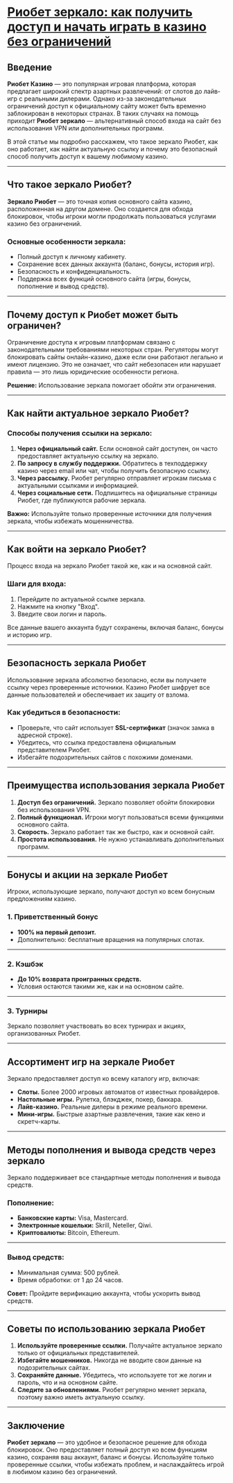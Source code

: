 # [Риобет зеркало: как получить доступ и начать играть в казино без ограничений](https://brandplay.link/TnjsxFvH)

## Введение

**Риобет Казино** — это популярная игровая платформа, которая предлагает широкий спектр азартных развлечений: от слотов до лайв-игр с реальными дилерами. Однако из-за законодательных ограничений доступ к официальному сайту может быть временно заблокирован в некоторых странах. В таких случаях на помощь приходит **Риобет зеркало** — альтернативный способ входа на сайт без использования VPN или дополнительных программ.

В этой статье мы подробно расскажем, что такое зеркало Риобет, как оно работает, как найти актуальную ссылку и почему это безопасный способ получить доступ к вашему любимому казино.

***

## Что такое зеркало Риобет?

**Зеркало Риобет** — это точная копия основного сайта казино, расположенная на другом домене. Оно создается для обхода блокировок, чтобы игроки могли продолжать пользоваться услугами казино без ограничений.

### Основные особенности зеркала:

* Полный доступ к личному кабинету.
* Сохранение всех данных аккаунта (баланс, бонусы, история игр).
* Безопасность и конфиденциальность.
* Поддержка всех функций основного сайта (игры, бонусы, пополнение и вывод средств).

***

## Почему доступ к Риобет может быть ограничен?

Ограничение доступа к игровым платформам связано с законодательными требованиями некоторых стран. Регуляторы могут блокировать сайты онлайн-казино, даже если они работают легально и имеют лицензию. Это не означает, что сайт небезопасен или нарушает правила — это лишь юридические особенности региона.

**Решение:** Использование зеркала помогает обойти эти ограничения.

***

## Как найти актуальное зеркало Риобет?

### Способы получения ссылки на зеркало:

1. **Через официальный сайт.** Если основной сайт доступен, он часто предоставляет актуальную ссылку на зеркало.
2. **По запросу в службу поддержки.** Обратитесь в техподдержку казино через email или чат, чтобы получить безопасную ссылку.
3. **Через рассылку.** Риобет регулярно отправляет игрокам письма с актуальными ссылками и информацией.
4. **Через социальные сети.** Подпишитесь на официальные страницы Риобет, где публикуются рабочие зеркала.

**Важно:** Используйте только проверенные источники для получения зеркала, чтобы избежать мошенничества.

***

## Как войти на зеркало Риобет?

Процесс входа на зеркало Риобет такой же, как и на основной сайт.

### Шаги для входа:

1. Перейдите по актуальной ссылке зеркала.
2. Нажмите на кнопку "Вход".
3. Введите свои логин и пароль.

Все данные вашего аккаунта будут сохранены, включая баланс, бонусы и историю игр.

***

## Безопасность зеркала Риобет

Использование зеркала абсолютно безопасно, если вы получаете ссылку через проверенные источники. Казино Риобет шифрует все данные пользователей и обеспечивает их защиту от взлома.

### Как убедиться в безопасности:

* Проверьте, что сайт использует **SSL-сертификат** (значок замка в адресной строке).
* Убедитесь, что ссылка предоставлена официальным представителем Риобет.
* Избегайте подозрительных сайтов с похожими доменами.

***

## Преимущества использования зеркала Риобет

1. **Доступ без ограничений.** Зеркало позволяет обойти блокировки без использования VPN.
2. **Полный функционал.** Игроки могут пользоваться всеми функциями основного сайта.
3. **Скорость.** Зеркало работает так же быстро, как и основной сайт.
4. **Простота использования.** Не нужно устанавливать дополнительных программ.

***

## Бонусы и акции на зеркале Риобет

Игроки, использующие зеркало, получают доступ ко всем бонусным предложениям казино.

### 1. Приветственный бонус

* **100% на первый депозит.**
* Дополнительно: бесплатные вращения на популярных слотах.

***

### 2. Кэшбэк

* **До 10% возврата проигранных средств.**
* Условия остаются такими же, как и на основном сайте.

***

### 3. Турниры

Зеркало позволяет участвовать во всех турнирах и акциях, организованных Риобет.

***

## Ассортимент игр на зеркале Риобет

Зеркало предоставляет доступ ко всему каталогу игр, включая:

* **Слоты.** Более 2000 игровых автоматов от известных провайдеров.
* **Настольные игры.** Рулетка, блэкджек, покер, баккара.
* **Лайв-казино.** Реальные дилеры в режиме реального времени.
* **Мини-игры.** Быстрые азартные развлечения, такие как кено и скретч-карты.

***

## Методы пополнения и вывода средств через зеркало

Зеркало поддерживает все стандартные методы пополнения и вывода средств.

### Пополнение:

* **Банковские карты:** Visa, Mastercard.
* **Электронные кошельки:** Skrill, Neteller, Qiwi.
* **Криптовалюты:** Bitcoin, Ethereum.

***

### Вывод средств:

* Минимальная сумма: 500 рублей.
* Время обработки: от 1 до 24 часов.

**Совет:** Пройдите верификацию аккаунта, чтобы ускорить вывод средств.

***

## Советы по использованию зеркала Риобет

1. **Используйте проверенные ссылки.** Получайте актуальное зеркало только от официальных представителей.
2. **Избегайте мошенников.** Никогда не вводите свои данные на подозрительных сайтах.
3. **Сохраняйте данные.** Убедитесь, что используете тот же логин и пароль, что и на основном сайте.
4. **Следите за обновлениями.** Риобет регулярно меняет зеркала, поэтому важно иметь актуальную ссылку.

***

## Заключение

**Риобет зеркало** — это удобное и безопасное решение для обхода блокировок. Оно предоставляет полный доступ ко всем функциям казино, сохраняя ваш аккаунт, баланс и бонусы. Используйте только проверенные ссылки, чтобы избежать проблем, и наслаждайтесь игрой в любимом казино без ограничений.
